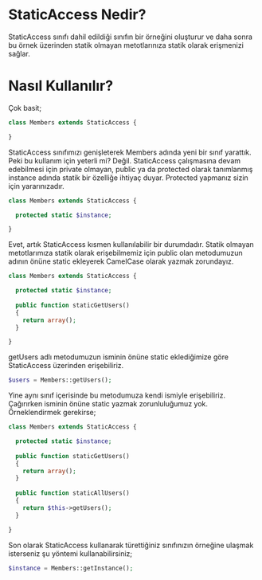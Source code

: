 StaticAccess Nedir?
=================

StaticAccess sınıfı dahil edildiği sınıfın bir örneğini oluşturur ve daha sonra
bu örnek üzerinden statik olmayan metotlarınıza statik olarak erişmenizi sağlar.

Nasıl Kullanılır?
=================

Çok basit;

```php
class Members extends StaticAccess {

}
```

StaticAccess sınıfımızı genişleterek Members adında yeni bir sınıf yarattık. Peki bu kullanım için yeterli mi? Değil.
StaticAccess çalışmasına devam edebilmesi için private olmayan, public ya da protected olarak tanımlanmış instance adında statik bir özelliğe ihtiyaç duyar. Protected yapmanız sizin için yararınızadır.


```php
class Members extends StaticAccess {

  protected static $instance;

}
```

Evet, artık StaticAccess kısmen kullanılabilir bir durumdadır. Statik olmayan metotlarımıza statik olarak erişebilmemiz için public olan metodumuzun adının önüne static ekleyerek CamelCase olarak yazmak zorundayız.


```php
class Members extends StaticAccess {

  protected static $instance;
  
  public function staticGetUsers()
  {
    return array();
  }

}
```

getUsers adlı metodumuzun isminin önüne static eklediğimize göre StaticAccess üzerinden erişebiliriz.

```php
$users = Members::getUsers();
```

Yine aynı sınıf içerisinde bu metodumuza kendi ismiyle erişebiliriz. Çağırırken isminin önüne static yazmak zorunluluğumuz yok. Örneklendirmek gerekirse;

```php
class Members extends StaticAccess {

  protected static $instance;
  
  public function staticGetUsers()
  {
    return array();
  }
  
  public function staticAllUsers()
  {
    return $this->getUsers();
  }

}
```

Son olarak StaticAccess kullanarak türettiğiniz sınıfınızın örneğine ulaşmak isterseniz şu yöntemi kullanabilirsiniz;

```php
$instance = Members::getInstance();
```

